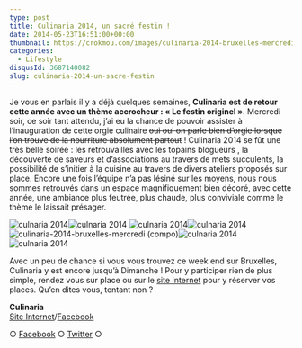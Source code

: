 ```yaml
---
type: post
title: Culinaria 2014, un sacré festin !
date: 2014-05-23T16:51:00+00:00
thumbnail: https://crokmou.com/images/culinaria-2014-bruxelles-mercredi.jpg
categories: 
  - Lifestyle
disqusId: 3687140082
slug: culinaria-2014-un-sacre-festin
---
```


Je vous en parlais il y a déjà quelques semaines, **Culinaria est de retour cette année avec un thème accrocheur : « Le festin originel »**. Mercredi soir, ce soir tant attendu, j’ai eu la chance de pouvoir assister à l’inauguration de cette orgie culinaire <del>oui oui on parle bien d’orgie lorsque l’on trouve de la nourriture absolument partout</del> ! Culinaria 2014 se fût une très belle soirée : les retrouvailles avec les topains blogueurs , la découverte de saveurs et d’associations au travers de mets succulents, la possibilité de s’initier à la cuisine au travers de divers ateliers proposés sur place. Encore une fois l’équipe n’a pas lésiné sur les moyens, nous nous sommes retrouvés dans un espace magnifiquement bien décoré, avec cette année, une ambiance plus feutrée, plus chaude, plus conviviale comme le thème le laissait présager.

![culnaria 2014](http://www.crokmou.com/wp-content/uploads/2014/11/culinaria-2014-bruxelles-mercredi-12.jpg)![culnaria 2014](http://www.crokmou.com/wp-content/uploads/2014/11/culinaria-2014-bruxelles-mercredi-1.jpg) ![culnaria 2014](http://www.crokmou.com/wp-content/uploads/2014/11/culinaria-2014-bruxelles-mercredi-3.jpg)![culnaria 2014](http://www.crokmou.com/wp-content/uploads/2014/11/culinaria-2014-bruxelles-mercredi-10.jpg)![culinaria-2014-bruxelles-mercredi (compo)](http://www.crokmou.com/wp-content/uploads/2014/11/culinaria-2014-bruxelles-mercredi-compo.jpg)![culnaria 2014](http://www.crokmou.com/wp-content/uploads/2014/11/culinaria-2014-bruxelles-mercredi-4.jpg)![culnaria 2014](http://www.crokmou.com/wp-content/uploads/2014/11/culinaria-2014-bruxelles-mercredi-14.jpg)

Avec un peu de chance si vous vous trouvez ce week end sur Bruxelles, Culinaria y est encore jusqu’à Dimanche ! Pour y participer rien de plus simple, rendez vous sur place ou sur le [site Internet](http://www.culinariasquare.com/) pour y réserver vos places. Qu’en dites vous, tentant non ?

**Culinaria**  
[Site Internet](http://www.culinariasquare.com/)/[Facebook](https://www.facebook.com/culinariabelgium)

○ [Facebook](https://www.facebook.com/crokmou.blog) ○ [Twitter](https://twitter.com/Crokmou) ○